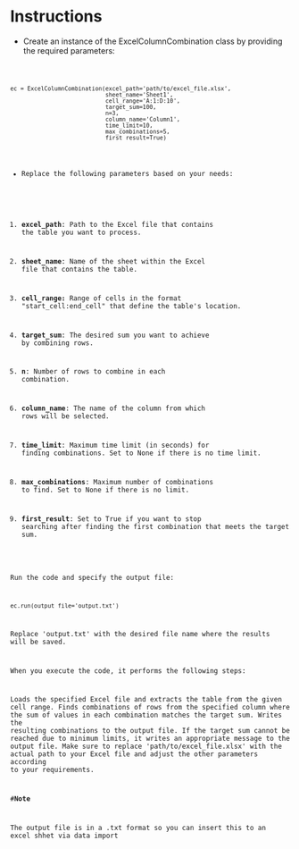 # Instructions
- Create an instance of the ExcelColumnCombination class by providing the required parameters:


<code>

    ec = ExcelColumnCombination(excel_path='path/to/excel_file.xlsx',
                                sheet_name='Sheet1',
                                cell_range='A:1:D:10',
                                target_sum=100,
                                n=3,
                                column_name='Column1',
                                time_limit=10,
                                max_combinations=5,
                                first_result=True)
    

- Replace the following parameters based on your needs:

1. **excel_path**: Path to the Excel file that contains the table you want to process.

2. **sheet_name**: Name of the sheet within the Excel file that contains the table.

3. **cell_range:** Range of cells in the format "start_cell:end_cell" that define the table's location.

4. **target_sum**: The desired sum you want to achieve by combining rows.

5. **n**: Number of rows to combine in each combination.

6. **column_name**: The name of the column from which rows will be selected.

7. **time_limit**: Maximum time limit (in seconds) for finding combinations. Set to None if there is no time limit.

8. **max_combinations**: Maximum number of combinations to find. Set to None if there is no limit.

9. **first_result**: Set to True if you want to stop searching after finding the first combination that meets the target sum.

Run the code and specify the output file:



    ec.run(output_file='output.txt')

Replace 'output.txt' with the desired file name where the results will be saved.

When you execute the code, it performs the following steps:

Loads the specified Excel file and extracts the table from the given cell range.
Finds combinations of rows from the specified column where the sum of values in each combination matches the target sum.
Writes the resulting combinations to the output file.
If the target sum cannot be reached due to minimum limits, it writes an appropriate message to the output file.
Make sure to replace 'path/to/excel_file.xlsx' with the actual path to your Excel file and adjust the other parameters according to your requirements.

#**Note**

The output file is in a .txt format so you can insert this to an excel shhet via data import 
